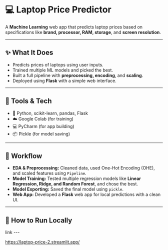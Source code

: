 # 💻 Laptop Price Predictor

A **Machine Learning** web app that predicts laptop prices based on specifications like **brand, processor, RAM, storage**, and **screen resolution**.

---

## ✨ What It Does

- Predicts prices of laptops using user inputs.
- Trained multiple ML models and picked the best.
- Built a full pipeline with **preprocessing, encoding**, and **scaling**.
- Deployed using **Flask** with a simple web interface.

---

## 🔧 Tools & Tech

- 🐍 Python, scikit-learn, pandas, Flask  
- ☁️ Google Colab (for training)  
- 💻 PyCharm (for app building)  
- 📦 Pickle (for model saving)

---

## 🧠 Workflow

- **EDA & Preprocessing:** Cleaned data, used One-Hot Encoding (OHE), and scaled features using `Pipeline`.
- **Model Training:** Tested multiple regression models like **Linear Regression, Ridge, and Random Forest**, and chose the best.
- **Model Exporting:** Saved the final model using `pickle`.
- **Web App:** Developed a **Flask** web app for local predictions with a clean UI.

---

## 🚀 How to Run Locally
link ---


https://laptop-price-2.streamlit.app/
